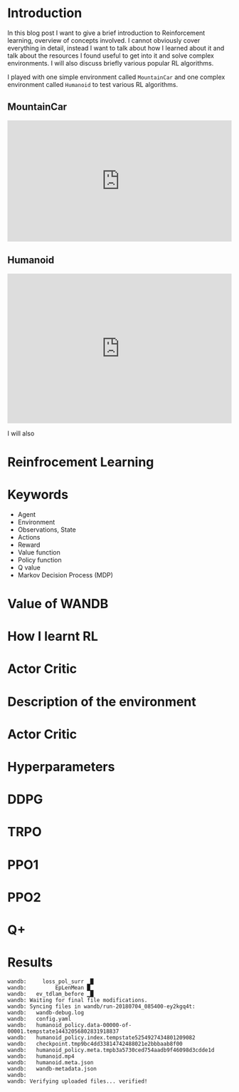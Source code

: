 # Introduction

In this blog post I want to give a brief introduction to Reinforcement learning, overview of concepts involved. I cannot obviously cover everything in detail, instead I want to talk about how I learned about it and talk about the resources I found useful to get into it and solve complex environments. I will also discuss briefly various popular RL algorithms.

I played with one simple environment called `MountainCar` and one complex environment called `Humanoid` to test various RL algorithms.

## MountainCar

<div style='position:relative;padding-bottom:54%'><iframe src='https://gfycat.com/ifr/WideeyedUntriedJellyfish' frameborder='0' scrolling='no' width='100%' height='100%' style='position:absolute;top:0;left:0' allowfullscreen></iframe></div>

## Humanoid

<div style='position:relative; padding-bottom:66.67%'><iframe src='https://gfycat.com/ifr/WaryUnhappyEuropeanfiresalamander' frameborder='0' scrolling='no' width='100%' height='100%' style='position:absolute;top:0;left:0;' allowfullscreen></iframe></div>

I will also 


# Reinfrocement Learning

# Keywords
* Agent
* Environment
* Observations, State
* Actions
* Reward
* Value function
* Policy function
* Q value
* Markov Decision Process (MDP)

# Value of WANDB

# How I learnt RL

# Actor Critic

# Description of the environment

# Actor Critic

# Hyperparameters

# DDPG

# TRPO

# PPO1

# PPO2

# Q+

# Results

```
wandb:     loss_pol_surr ▁█
wandb:         EpLenMean █▁
wandb:   ev_tdlam_before ▁█
wandb: Waiting for final file modifications.
wandb: Syncing files in wandb/run-20180704_085400-ey2kgq4t:
wandb:   wandb-debug.log
wandb:   config.yaml
wandb:   humanoid_policy.data-00000-of-00001.tempstate14432056802831918837
wandb:   humanoid_policy.index.tempstate5254927434801209082
wandb:   checkpoint.tmp9bc4dd33814742488021e2bbbaab8f00
wandb:   humanoid_policy.meta.tmpb3a5730ced754aadb9f46098d3cdde1d
wandb:   humanoid.mp4
wandb:   humanoid.meta.json
wandb:   wandb-metadata.json
wandb:
wandb: Verifying uploaded files... verified!
```
